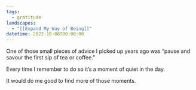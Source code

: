 ```yaml
---
tags:
  - gratitude
landscapes:
  - "[[Expand My Way of Being]]"
datetime: 2022-10-08T00:00:00
---
```

One of those small pieces of advice I picked up years ago was “pause and savour the first sip of tea or coffee.”

Every time I remember to do so it’s a moment of quiet in the day.

It would do me good to find more of those moments.
